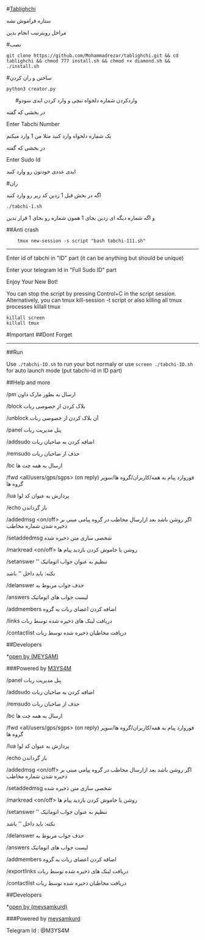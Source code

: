 #[Tablighchi](http://telegram.me/telediamondch)

ستاره فراموش نشه

مراحل روبترتیب انجام بدین

#نصب
```
git clone https://github.com/Mohammadrezar/tablighchi.git && cd tablighchi && chmod 777 install.sh && chmod +x diamond.sh && ./install.sh
```
 
#ساختن و ران کردن
 ```  
 python3 creator.py
 ```
      
 #واردکردن شماره دلخواه تبچی و وارد کردن ایدی سودو

در بخشی که گفته

Enter Tabchi Number

یک شماره دلخواه وارد کنید
مثلا من 1 وارد میکنم

در بخشی که گفته

Enter Sudo Id

ایدی عددی خودتون رو وارد کنید

#ران

اگه در بخش قبل 1 زدین کد زیر رو وارد کنید
```
./tabchi-1.sh
```
و اگه شماره دیگه ای زدین بجای 1 همون شماره رو بجای 1 قرار بدین

##Anti crash

        tmux new-session -s script "bash tabchi-111.sh"
        
*****    

Enter id of tabchi in "ID" part (it can be anything but should be unique)

Enter your telegram Id in "Full Sudo ID" part

Enjoy Your New Bot!

You can stop the script by pressing Control+C in the script session. Alternatively, you can tmux kill-session -t script or also killing all tmux processes killall tmux

```
killall screen
killall tmux
```


#Important
##Dont Forget


***

##Run
   
Use `./tabchi-ID.sh` to run your bot normaly or use `screen ./tabchi-ID.sh` for auto launch mode (put tabchi-id in ID part)

##Help and more

/pm <userid> <text>
ارسال <text> به <userid> بطور مارک داون

/block <userid>
بلاک کردن <userid> از خصوصی ربات

/unblock <userid>
آن بلاک کردن <userid> از خصوصی ربات

/panel
پنل مدیریت ربات

/addsudo <userid>
اضافه کردن <userid> به صاحبان ربات

/remsudo <userid>
حذف <userid> از صاحبان ربات

/bc <text>
ارسال <text> به همه چت ها

/fwd <all/users/gps/sgps> (on reply)
فوروارد پیام به همه/کاربران/گروه ها/سوپر گروه ها

/lua <str>
پردازش <str> به عنوان کد لوا

/echo <text>
باز گرداندن <text>

/addedmsg <on/off>
اگر روشن باشد بعد ازارسال مخاطب در گروه پیامی مبنی بر ذخیره شدن شماره مخاطب

/setaddedmsg <text>
شخصی سازی متن ذخیره شده

/markread <on/off>
⁧روشن یا خاموش کردن بازدید پیام ها

/setanswer '<word>'  <text>
تنظیم <text> به عنوان جواب اتوماتیک <word>

 نکته:‌<word> باید داخل '' باشد

/delanswer <word>
حذف جواب مربوط به <word>

/answers
لیست جواب های اتوماتیک

/addmembers
اضافه کردن اعضای ربات به گروه

/links
دریافت لینک های ذخیره شده توسط ربات

/contactlist
دریافت مخاطبان ذخیره شده توسط ربات


##Developers

*[open by (MEYSAM)](https://telegram.me/M3YS4M)

###Powered by [M3YS4M](https://telegram.me/M3YS4M)



/panel
پنل مدیریت ربات

/addsudo <userid>
اضافه کردن <userid> به صاحبان ربات

/remsudo <userid>
حذف <userid> از صاحبان ربات

/bc <text>
ارسال <text> به همه چت ها

/fwd <all/users/gps/sgps> (on reply)
فوروارد پیام به همه/کاربران/گروه ها/سوپر گروه ها

/lua <str>
پردازش <str> به عنوان کد لوا

/echo <text>
باز گرداندن <text>

/addedmsg <on/off>
اگر روشن باشد بعد ازارسال مخاطب در گروه پیامی مبنی بر ذخیره شدن شماره مخاطب

/setaddedmsg <text>
شخصی سازی متن ذخیره شده

/markread <on/off>
⁧روشن یا خاموش کردن بازدید پیام ها

/setanswer '<word>'  <text>
تنظیم <text> به عنوان جواب اتوماتیک <word>

 نکته:‌<word> باید داخل '' باشد

/delanswer <word>
حذف جواب مربوط به <word>

/answers
لیست جواب های اتوماتیک

/addmembers
اضافه کردن اعضای ربات به گروه

/exportlinks
دریافت لینک های ذخیره شده توسط ربات

/contactlist
دریافت مخاطبان ذخیره شده توسط ربات


##Developers

*[open by (meysamkurd)](https://telegram.me/m3ys4m)

###Powered by [meysamkurd](https://telegram.me/m3ys4m)

Telegram Id : @M3YS4M


